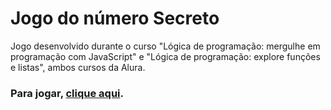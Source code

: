 # Jogo do número Secreto

Jogo desenvolvido durante o curso "Lógica de programação: mergulhe em programação com JavaScript" e "Lógica de programação: explore funções e listas", ambos cursos da Alura.

### Para jogar, [clique aqui](https://jogo-do-numero-secreto-pearl.vercel.app/).

